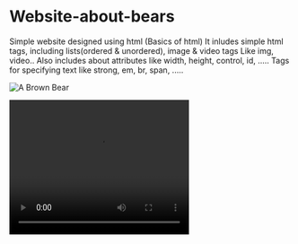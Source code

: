 # Website-about-bears
Simple website designed using html (Basics of html)
It inludes simple html tags, including lists(ordered & unordered), image & video tags
Like img, video..
Also includes about attributes like width, height, control, id, .....
Tags for specifying text like strong, em, br, span, .....

<img src="https://content.codecademy.com/courses/web-101/web101-image_brownbear.jpg" alt="A Brown Bear"/>

<video src="https://content.codecademy.com/courses/freelance-1/unit-1/lesson-2/htmlcss1-vid_brown-bear.mp4" width="320" height="240" controls>Video not supported</video>

